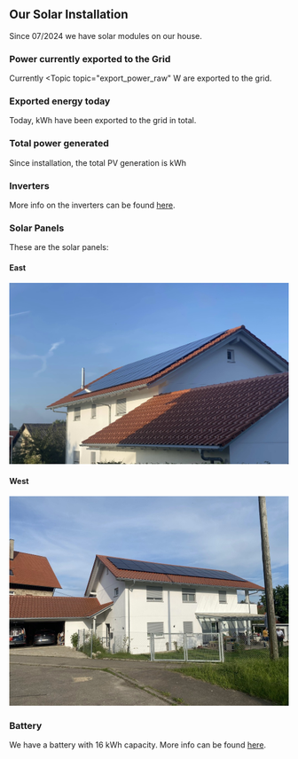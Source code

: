 ## Our Solar Installation

Since 07/2024 we have solar modules on our house.

### Power currently exported to the Grid

Currently <Topic topic="export_power_raw" W are exported to the grid.

### Exported energy today

Today, <Topic topic="daily_exported_energy" /> kWh have been exported to the grid in total.

### Total power generated

Since installation, the total PV generation is <Topic topic="total_pv_generation" /> kWh

### Inverters

More info on the inverters can be found [here](./inverters).

### Solar Panels

These are the solar panels:

#### East

![East](house_east.jpg)

#### West

![West](house_west.jpg)

### Battery

We have a battery with 16 kWh capacity. More info can be found [here](./battery).
